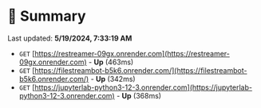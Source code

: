 # 📖 Summary
Last updated: **5/19/2024, 7:33:19 AM**

- `GET` [https://restreamer-09gx.onrender.com](https://restreamer-09gx.onrender.com) - **Up** (463ms)
- `GET` [https://filestreambot-b5k6.onrender.com/](https://filestreambot-b5k6.onrender.com/) - **Up** (342ms)
- `GET` [https://jupyterlab-python3-12-3.onrender.com](https://jupyterlab-python3-12-3.onrender.com) - **Up** (368ms)
